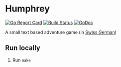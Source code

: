 # Humphrey

[![Go Report Card](https://goreportcard.com/badge/github.com/mastertinner/humphrey?style=flat-square)](https://goreportcard.com/report/github.com/mastertinner/humphrey)
[![Build Status](https://img.shields.io/endpoint.svg?url=https%3A%2F%2Factions-badge.atrox.dev%2Fmastertinner%2Fhumphrey%2Fbadge&style=flat-square)](https://github.com/mastertinner/humphrey/actions)
[![GoDoc](https://godoc.org/github.com/golang/gddo?status.svg)](http://godoc.org/github.com/mastertinner/humphrey/pkg/game)

A small text based adventure game (in [Swiss German](https://www.berndeutsch.ch))

## Run locally

1. Run `make`
